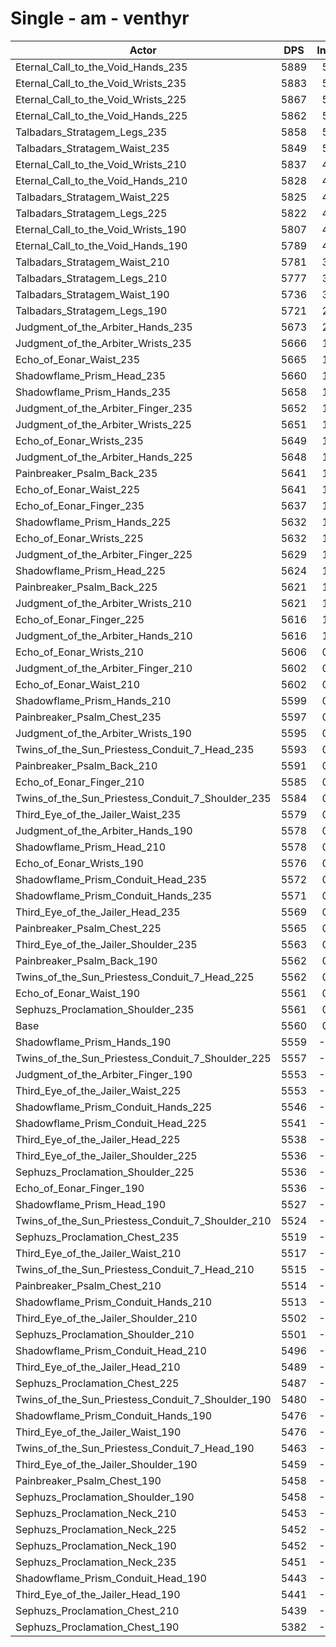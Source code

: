 # Single - am - venthyr
| Actor | DPS | Increase |
|---|:---:|:---:|
|Eternal_Call_to_the_Void_Hands_235|5889|5.92%|
|Eternal_Call_to_the_Void_Wrists_235|5883|5.80%|
|Eternal_Call_to_the_Void_Wrists_225|5867|5.52%|
|Eternal_Call_to_the_Void_Hands_225|5862|5.43%|
|Talbadars_Stratagem_Legs_235|5858|5.35%|
|Talbadars_Stratagem_Waist_235|5849|5.20%|
|Eternal_Call_to_the_Void_Wrists_210|5837|4.98%|
|Eternal_Call_to_the_Void_Hands_210|5828|4.82%|
|Talbadars_Stratagem_Waist_225|5825|4.76%|
|Talbadars_Stratagem_Legs_225|5822|4.71%|
|Eternal_Call_to_the_Void_Wrists_190|5807|4.44%|
|Eternal_Call_to_the_Void_Hands_190|5789|4.11%|
|Talbadars_Stratagem_Waist_210|5781|3.98%|
|Talbadars_Stratagem_Legs_210|5777|3.91%|
|Talbadars_Stratagem_Waist_190|5736|3.16%|
|Talbadars_Stratagem_Legs_190|5721|2.90%|
|Judgment_of_the_Arbiter_Hands_235|5673|2.04%|
|Judgment_of_the_Arbiter_Wrists_235|5666|1.91%|
|Echo_of_Eonar_Waist_235|5665|1.89%|
|Shadowflame_Prism_Head_235|5660|1.79%|
|Shadowflame_Prism_Hands_235|5658|1.76%|
|Judgment_of_the_Arbiter_Finger_235|5652|1.66%|
|Judgment_of_the_Arbiter_Wrists_225|5651|1.64%|
|Echo_of_Eonar_Wrists_235|5649|1.61%|
|Judgment_of_the_Arbiter_Hands_225|5648|1.58%|
|Painbreaker_Psalm_Back_235|5641|1.46%|
|Echo_of_Eonar_Waist_225|5641|1.45%|
|Echo_of_Eonar_Finger_235|5637|1.39%|
|Shadowflame_Prism_Hands_225|5632|1.30%|
|Echo_of_Eonar_Wrists_225|5632|1.29%|
|Judgment_of_the_Arbiter_Finger_225|5629|1.23%|
|Shadowflame_Prism_Head_225|5624|1.16%|
|Painbreaker_Psalm_Back_225|5621|1.11%|
|Judgment_of_the_Arbiter_Wrists_210|5621|1.10%|
|Echo_of_Eonar_Finger_225|5616|1.01%|
|Judgment_of_the_Arbiter_Hands_210|5616|1.01%|
|Echo_of_Eonar_Wrists_210|5606|0.83%|
|Judgment_of_the_Arbiter_Finger_210|5602|0.76%|
|Echo_of_Eonar_Waist_210|5602|0.75%|
|Shadowflame_Prism_Hands_210|5599|0.70%|
|Painbreaker_Psalm_Chest_235|5597|0.66%|
|Judgment_of_the_Arbiter_Wrists_190|5595|0.63%|
|Twins_of_the_Sun_Priestess_Conduit_7_Head_235|5593|0.60%|
|Painbreaker_Psalm_Back_210|5591|0.56%|
|Echo_of_Eonar_Finger_210|5585|0.44%|
|Twins_of_the_Sun_Priestess_Conduit_7_Shoulder_235|5584|0.42%|
|Third_Eye_of_the_Jailer_Waist_235|5579|0.33%|
|Judgment_of_the_Arbiter_Hands_190|5578|0.33%|
|Shadowflame_Prism_Head_210|5578|0.32%|
|Echo_of_Eonar_Wrists_190|5576|0.30%|
|Shadowflame_Prism_Conduit_Head_235|5572|0.21%|
|Shadowflame_Prism_Conduit_Hands_235|5571|0.20%|
|Third_Eye_of_the_Jailer_Head_235|5569|0.16%|
|Painbreaker_Psalm_Chest_225|5565|0.09%|
|Third_Eye_of_the_Jailer_Shoulder_235|5563|0.06%|
|Painbreaker_Psalm_Back_190|5562|0.04%|
|Twins_of_the_Sun_Priestess_Conduit_7_Head_225|5562|0.03%|
|Echo_of_Eonar_Waist_190|5561|0.02%|
|Sephuzs_Proclamation_Shoulder_235|5561|0.02%|
|Base|5560|0.00%|
|Shadowflame_Prism_Hands_190|5559|-0.02%|
|Twins_of_the_Sun_Priestess_Conduit_7_Shoulder_225|5557|-0.05%|
|Judgment_of_the_Arbiter_Finger_190|5553|-0.12%|
|Third_Eye_of_the_Jailer_Waist_225|5553|-0.12%|
|Shadowflame_Prism_Conduit_Hands_225|5546|-0.25%|
|Shadowflame_Prism_Conduit_Head_225|5541|-0.34%|
|Third_Eye_of_the_Jailer_Head_225|5538|-0.39%|
|Third_Eye_of_the_Jailer_Shoulder_225|5536|-0.43%|
|Sephuzs_Proclamation_Shoulder_225|5536|-0.43%|
|Echo_of_Eonar_Finger_190|5536|-0.43%|
|Shadowflame_Prism_Head_190|5527|-0.60%|
|Twins_of_the_Sun_Priestess_Conduit_7_Shoulder_210|5524|-0.65%|
|Sephuzs_Proclamation_Chest_235|5519|-0.74%|
|Third_Eye_of_the_Jailer_Waist_210|5517|-0.78%|
|Twins_of_the_Sun_Priestess_Conduit_7_Head_210|5515|-0.82%|
|Painbreaker_Psalm_Chest_210|5514|-0.82%|
|Shadowflame_Prism_Conduit_Hands_210|5513|-0.85%|
|Third_Eye_of_the_Jailer_Shoulder_210|5502|-1.05%|
|Sephuzs_Proclamation_Shoulder_210|5501|-1.06%|
|Shadowflame_Prism_Conduit_Head_210|5496|-1.15%|
|Third_Eye_of_the_Jailer_Head_210|5489|-1.27%|
|Sephuzs_Proclamation_Chest_225|5487|-1.31%|
|Twins_of_the_Sun_Priestess_Conduit_7_Shoulder_190|5480|-1.44%|
|Shadowflame_Prism_Conduit_Hands_190|5476|-1.51%|
|Third_Eye_of_the_Jailer_Waist_190|5476|-1.52%|
|Twins_of_the_Sun_Priestess_Conduit_7_Head_190|5463|-1.75%|
|Third_Eye_of_the_Jailer_Shoulder_190|5459|-1.81%|
|Painbreaker_Psalm_Chest_190|5458|-1.83%|
|Sephuzs_Proclamation_Shoulder_190|5458|-1.84%|
|Sephuzs_Proclamation_Neck_210|5453|-1.93%|
|Sephuzs_Proclamation_Neck_225|5452|-1.94%|
|Sephuzs_Proclamation_Neck_190|5452|-1.94%|
|Sephuzs_Proclamation_Neck_235|5451|-1.97%|
|Shadowflame_Prism_Conduit_Head_190|5443|-2.10%|
|Third_Eye_of_the_Jailer_Head_190|5441|-2.14%|
|Sephuzs_Proclamation_Chest_210|5439|-2.18%|
|Sephuzs_Proclamation_Chest_190|5382|-3.21%|
